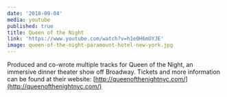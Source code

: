 ```yaml
---
date: '2018-09-04'
media: youtube
published: true
title: Queen of the Night
link: 'https://www.youtube.com/watch?v=h1e0H6mUYJE'
image: queen-of-the-night-paramount-hotel-new-york.jpg
---
```

Produced and co-wrote multiple tracks for Queen of the Night, an immersive dinner theater show off Broadway. Tickets and more information can be found at their website: [http://queenofthenightnyc.com/](http://queenofthenightnyc.com/)

